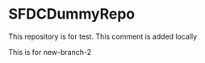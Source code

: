# SFDCDummyRepo
This repository is for test. This comment is added locally

This is for new-branch-2